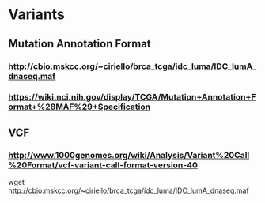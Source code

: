 # Variants
## Mutation Annotation Format
### http://cbio.mskcc.org/~ciriello/brca_tcga/idc_luma/IDC_lumA_dnaseq.maf
### https://wiki.nci.nih.gov/display/TCGA/Mutation+Annotation+Format+%28MAF%29+Specification

## VCF
### http://www.1000genomes.org/wiki/Analysis/Variant%20Call%20Format/vcf-variant-call-format-version-40

wget http://cbio.mskcc.org/~ciriello/brca_tcga/idc_luma/IDC_lumA_dnaseq.maf
